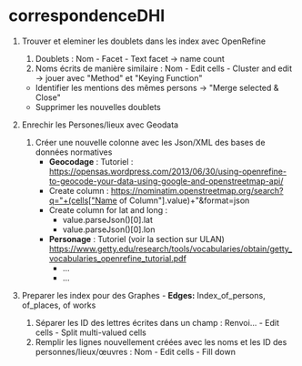 # correspondenceDHI

1. Trouver et eleminer les doublets dans les index avec OpenRefine
   1. Doublets : Nom - Facet - Text facet -> name count
   2. Noms écrits de manière similaire : Nom - Edit cells - Cluster and edit -> jouer avec "Method" et "Keying Function"
   - Identifier les mentions des mêmes persons -> "Merge selected & Close"
   - Supprimer les nouvelles doublets

2. Enrechir les Persones/lieux avec Geodata
   1. Créer une nouvelle colonne avec les Json/XML des bases de données normatives
      - **Geocodage** : Tutoriel : https://opensas.wordpress.com/2013/06/30/using-openrefine-to-geocode-your-data-using-google-and-openstreetmap-api/
      - Create column :  https://nominatim.openstreetmap.org/search?q="+(cells["Name of Column"].value)+"&format=json
      - Create column for lat and long :  
         - value.parseJson()[0].lat
         - value.parseJson()[0].lon
      - **Personage** : Tutoriel (voir la section sur ULAN) https://www.getty.edu/research/tools/vocabularies/obtain/getty_vocabularies_openrefine_tutorial.pdf
        - ...
        - ...
 
3. Preparer les index pour des Graphes - **Edges:** Index_of_persons, of_places, of works
   1. Séparer les ID des lettres écrites dans un champ : Renvoi... - Edit cells - Split multi-valued cells
   2. Remplir les lignes nouvellement créées avec les noms et les ID des personnes/lieux/œuvres : Nom - Edit cells - Fill down 
  
